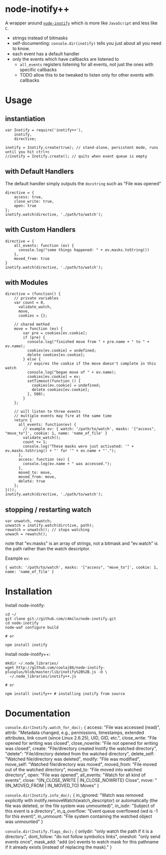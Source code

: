 node-inotify++
====

A wrapper around [`node-inotify`](http://github.com/c4milo/node-inotify) which is more like `JavaScript` and less like `C`.

  * strings instead of bitmasks
  * self-documenting: `console.dir(inotify)` tells you just about all you need to know.
  * each event has a default handler
  * only the events which have callbacks are listened to
    * `all_events` registers listening for all events, not just the ones with specific callbacks
    * TODO allow this to be tweaked to listen only for other events with callbacks

Usage
====

instantiation
----

    var Inotify = require('inotify++'),
        inotify,
        directive;

    inotify = Inotify.create(true); // stand-alone, persistent mode, runs until you hit ctrl+c
    //inotify = Inotify.create(); // quits when event queue is empty

with Default Handlers
----

The default handler simply outputs the `docstring` such as "File was opened"

    directive = {
        access: true,
        close_write: true,
        open: true
    };
    inotify.watch(directive, './path/to/watch');

with Custom Handlers
----

    directive = {
        all_events: function (ev) {
          console.log("some things happened: " + ev.masks.toString())
        },
        moved_from: true
    }
    inotify.watch(directive, './path/to/watch');

with Modules
----

    directive = (function() {
        // private variables
        var count = 0,
          validate_watch,
          move,
          cookies = {};

        // shared method
        move = function (ev) {
            var pre = cookies[ev.cookie];
            if (pre) {
              console.log("finished move from " + pre.name + " to " + ev.name);
              cookies[ev.cookie] = undefined;
              delete cookies[ev.cookie];
            } else {
              // expires the cookie if the move doesn't complete in this watch
              console.log("began move of " + ev.name);
              cookies[ev.cookie] = ev;
              setTimeout(function () {
                cookies[ev.cookie] = undefined;
                delete cookies[ev.cookie];
              }, 500);
            }
        };

        // will listen to three events
        // multiple events may fire at the same time
        return {
          all_events: function(ev) {
            // example ev: { watch: '/path/to/watch', masks: '["access", "move_to"]', cookie: 1, name: 'name_of_file' }
            validate_watch();
            count += 1;
            console.log("These masks were just activated: '" + ev.masks.toString() + "' for '" + ev.name + "'.");
          },
          access: function (ev) {
            console.log(ev.name + " was accessed.");
          },
          moved_to: move,
          moved_from: move,
          delete: true
        };
    }());
    inotify.watch(directive, './path/to/watch');

stopping / restarting watch
----

    var unwatch, rewatch;
    unwatch = inotify.watch(dirctive, path);
    rewatch = unwatch(); // stops watching
    unwach = rewatch();


note that "ev.masks" is an array of strings, not a bitmask and "ev.watch" is the path rather than the watch descriptor.

Example `ev`:

    { watch: '/path/to/watch', masks: '["access", "move_to"]', cookie: 1, name: 'name_of_file' }

Installation
====

Install node-inotify:

    cd ~/
    git clone git://github.com/c4milo/node-inotify.git
    cd node-inotify
    node-waf configure build

    # or

    npm install inotify

Install node-inotify++:

    mkdir ~/.node_libraries/
    wget http://github.com/coolaj86/node-inotify-plusplus/blob/master/lib/inotify%2B%2B.js -O \
      ~/.node_libraries/inotify++.js

    # or

    npm install inotify++ # installing inotify from source

Documentation
====

`console.dir(Inotify.watch_for_doc);`
    {
        access: "File was accessed (read)",
        attrib: "Metadata changed, e.g., permissions, timestamps, extended attributes, link count (since Linux 2.6.25), UID, GID, etc.",
        close_write: "File opened for writing was closed",
        close_nowrite: "File not opened for writing was closed",
        create: "File/directory created Inotify the watched directory",
        "delete": "File/directory deleted from the watched directory",
        delete_self: "Watched file/directory was deleted",
        modify: "File was modified",
        move_self: "Watched file/directory was moved",
        moved_from: "File moved out of the watched directory",
        moved_to: "File moved into watched directory",
        open: "File was opened",
        all_events: "Watch for all kind of events",
        close: "(IN_CLOSE_WRITE | IN_CLOSE_NOWRITE) Close",
        move: "(IN_MOVED_FROM | IN_MOVED_TO) Moves"
    }

`console.dir(Inotify.info_doc);`
    {
        in_ignored: "Watch was removed explicitly with inotify.removeWatch(watch_descriptor) or automatically (the file was deleted, or the file system was unmounted)",
        in_isdir: "Subject of this event is a directory",
        in_q_overflow: "Event queue overflowed (wd is -1 for this event)",
        in_unmount: "File system containing the watched object was unmounted"
    }

`console.dir(Inotify.flags_doc);`
    {
      onlydir: "only watch the path if it is a directory.",
      dont_follow: "do not follow symbolics links",
      oneshot: "only send events once",
      mask_add: "add (or) events to watch mask for this pathname if it already exists (instead of replacing the mask)."
    }
